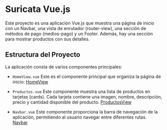 # Suricata Vue.js

Este proyecto es una aplicación Vue.js que muestra una página de inicio con un Navbar, una vista de enrutador (router-view), una sección de métodos de pago (medios-pago) y un Footer. Además, hay una sección para mostrar productos con sus detalles.
## Estructura del Proyecto
La aplicación consta de varios componentes principales:
* `HomeView.vue`
 Este es el componente principal que organiza la página de inicio: [HomeView](./src/App.vue)
* `Productos.vue`
  Este componente muestra una lista de productos en tarjetas (cards). Cada tarjeta contiene una imagen, nombre, descripción, precio y cantidad disponible del producto. [ProductosView](./src/views/ProductosView.vue)

* `Navbar.vue`
Este componente proporciona la barra de navegación de la aplicación, permitiendo al usuario navegar entre diferentes rutas. [Navbar](./src/components/Navbar.vue)



